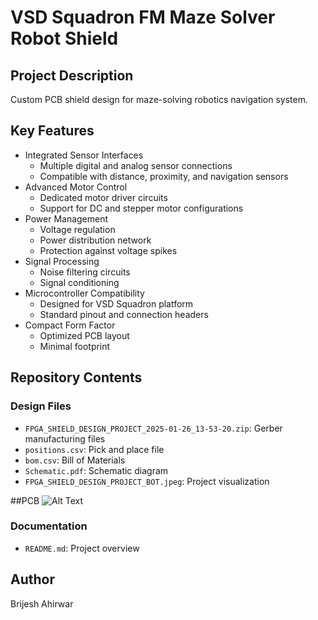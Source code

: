 # VSD Squadron FM Maze Solver Robot Shield

## Project Description
Custom PCB shield design for maze-solving robotics navigation system.

## Key Features
- Integrated Sensor Interfaces
  - Multiple digital and analog sensor connections
  - Compatible with distance, proximity, and navigation sensors
- Advanced Motor Control
  - Dedicated motor driver circuits
  - Support for DC and stepper motor configurations
- Power Management
  - Voltage regulation
  - Power distribution network
  - Protection against voltage spikes
- Signal Processing
  - Noise filtering circuits
  - Signal conditioning
- Microcontroller Compatibility
  - Designed for VSD Squadron platform
  - Standard pinout and connection headers
- Compact Form Factor
  - Optimized PCB layout
  - Minimal footprint

## Repository Contents

### Design Files
- `FPGA_SHIELD_DESIGN_PROJECT_2025-01-26_13-53-20.zip`: Gerber manufacturing files
- `positions.csv`: Pick and place file
- `bom.csv`: Bill of Materials
- `Schematic.pdf`: Schematic diagram
- `FPGA_SHIELD_DESIGN_PROJECT_BOT.jpeg`: Project visualization

##PCB 
![Alt Text]((https://github.com/brijeshahirwar100/Maze_Solver_Shield_VSDSquadron/blob/main/production/FPGA_SHIELD_DESIGN_PROJECT_TOP.jpg))

### Documentation
- `README.md`: Project overview

## Author
Brijesh Ahirwar

